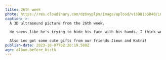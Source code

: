 ```yaml
---
title: 26th week
photo: https://res.cloudinary.com/dz8vyplpm/image/upload/v1698135840/img_7709_gcdish.jpg
caption: >-
  A 3D ultrasound picture from the 26th week.

  He seems like he's trying to hide his face with his hands. I think we are starting to get a better understanding of what his face looks like.

  Also Leo got some cute gifts from our friends Jieun and Katri!
publish-date: 2023-10-07T02:20:19.508Z
age: album.before_birth
---
```


